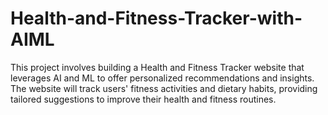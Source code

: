 # Health-and-Fitness-Tracker-with-AIML
This project involves building a Health and Fitness Tracker website that leverages AI and ML to offer personalized recommendations and insights. The website will track users' fitness activities and dietary habits, providing tailored suggestions to improve their health and fitness routines.

